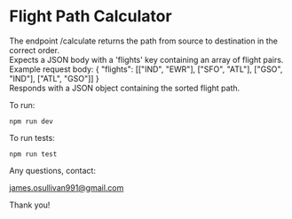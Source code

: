 # Flight Path Calculator
The endpoint /calculate returns the path from source to destination in the correct order.  
Expects a JSON body with a 'flights' key containing an array of flight pairs.  
Example request body: { "flights": [["IND", "EWR"], ["SFO", "ATL"], ["GSO", "IND"], ["ATL", "GSO"]] }  
Responds with a JSON object containing the sorted flight path.

To run:

`npm run dev`

To run tests:

`npm run test`

Any questions, contact:

james.osullivan991@gmail.com

Thank you!


